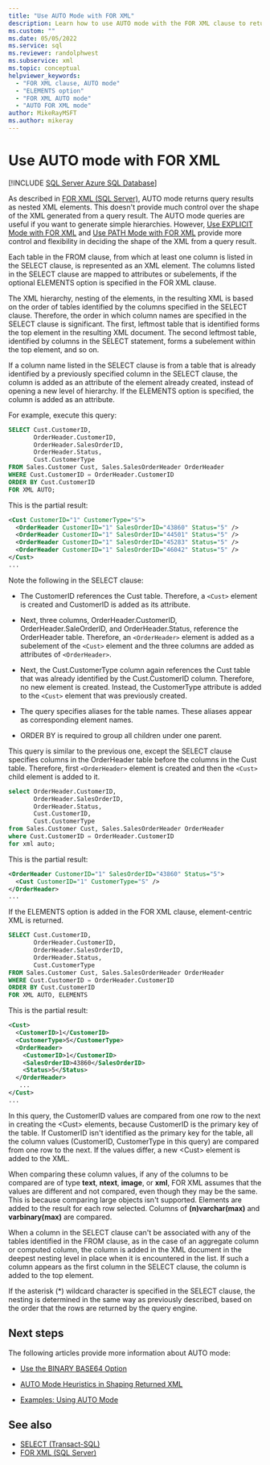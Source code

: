 ```yaml
---
title: "Use AUTO Mode with FOR XML"
description: Learn how to use AUTO mode with the FOR XML clause to return query results as nested XML elements.
ms.custom: ""
ms.date: 05/05/2022
ms.service: sql
ms.reviewer: randolphwest
ms.subservice: xml
ms.topic: conceptual
helpviewer_keywords:
  - "FOR XML clause, AUTO mode"
  - "ELEMENTS option"
  - "FOR XML AUTO mode"
  - "AUTO FOR XML mode"
author: MikeRayMSFT
ms.author: mikeray
---
```

# Use AUTO mode with FOR XML

[!INCLUDE [SQL Server Azure SQL Database](../../includes/applies-to-version/sql-asdb.md)]

As described in [FOR XML &#40;SQL Server&#41;](../../relational-databases/xml/for-xml-sql-server.md), AUTO mode returns query results as nested XML elements. This doesn't provide much control over the shape of the XML generated from a query result. The AUTO mode queries are useful if you want to generate simple hierarchies. However, [Use EXPLICIT Mode with FOR XML](../../relational-databases/xml/use-explicit-mode-with-for-xml.md) and [Use PATH Mode with FOR XML](../../relational-databases/xml/use-path-mode-with-for-xml.md) provide more control and flexibility in deciding the shape of the XML from a query result.

Each table in the FROM clause, from which at least one column is listed in the SELECT clause, is represented as an XML element. The columns listed in the SELECT clause are mapped to attributes or subelements, if the optional ELEMENTS option is specified in the FOR XML clause.

The XML hierarchy, nesting of the elements, in the resulting XML is based on the order of tables identified by the columns specified in the SELECT clause. Therefore, the order in which column names are specified in the SELECT clause is significant. The first, leftmost table that is identified forms the top element in the resulting XML document. The second leftmost table, identified by columns in the SELECT statement, forms a subelement within the top element, and so on.

If a column name listed in the SELECT clause is from a table that is already identified by a previously specified column in the SELECT clause, the column is added as an attribute of the element already created, instead of opening a new level of hierarchy. If the ELEMENTS option is specified, the column is added as an attribute.

For example, execute this query:

```sql
SELECT Cust.CustomerID,
       OrderHeader.CustomerID,
       OrderHeader.SalesOrderID,
       OrderHeader.Status,
       Cust.CustomerType
FROM Sales.Customer Cust, Sales.SalesOrderHeader OrderHeader
WHERE Cust.CustomerID = OrderHeader.CustomerID
ORDER BY Cust.CustomerID
FOR XML AUTO;
```

This is the partial result:

```xml
<Cust CustomerID="1" CustomerType="S">
  <OrderHeader CustomerID="1" SalesOrderID="43860" Status="5" />
  <OrderHeader CustomerID="1" SalesOrderID="44501" Status="5" />
  <OrderHeader CustomerID="1" SalesOrderID="45283" Status="5" />
  <OrderHeader CustomerID="1" SalesOrderID="46042" Status="5" />
</Cust>
...
```

Note the following in the SELECT clause:

- The CustomerID references the Cust table. Therefore, a `<Cust>` element is created and CustomerID is added as its attribute.

- Next, three columns, OrderHeader.CustomerID, OrderHeader.SaleOrderID, and OrderHeader.Status, reference the OrderHeader table. Therefore, an `<OrderHeader>` element is added as a subelement of the `<Cust>` element and the three columns are added as attributes of `<OrderHeader>`.

- Next, the Cust.CustomerType column again references the Cust table that was already identified by the Cust.CustomerID column. Therefore, no new element is created. Instead, the CustomerType attribute is added to the `<Cust>` element that was previously created.

- The query specifies aliases for the table names. These aliases appear as corresponding element names.

- ORDER BY is required to group all children under one parent.

This query is similar to the previous one, except the SELECT clause specifies columns in the OrderHeader table before the columns in the Cust table. Therefore, first `<OrderHeader>` element is created and then the `<Cust>` child element is added to it.

```sql
select OrderHeader.CustomerID,
       OrderHeader.SalesOrderID,
       OrderHeader.Status,
       Cust.CustomerID,
       Cust.CustomerType
from Sales.Customer Cust, Sales.SalesOrderHeader OrderHeader
where Cust.CustomerID = OrderHeader.CustomerID
for xml auto;
```

This is the partial result:

```xml
<OrderHeader CustomerID="1" SalesOrderID="43860" Status="5">
  <Cust CustomerID="1" CustomerType="S" />
</OrderHeader>
...
```

If the ELEMENTS option is added in the FOR XML clause, element-centric XML is returned.

```sql
SELECT Cust.CustomerID,
       OrderHeader.CustomerID,
       OrderHeader.SalesOrderID,
       OrderHeader.Status,
       Cust.CustomerType
FROM Sales.Customer Cust, Sales.SalesOrderHeader OrderHeader
WHERE Cust.CustomerID = OrderHeader.CustomerID
ORDER BY Cust.CustomerID
FOR XML AUTO, ELEMENTS
```

This is the partial result:

```xml
<Cust>
  <CustomerID>1</CustomerID>
  <CustomerType>S</CustomerType>
  <OrderHeader>
    <CustomerID>1</CustomerID>
    <SalesOrderID>43860</SalesOrderID>
    <Status>5</Status>
  </OrderHeader>
   ...
</Cust>
...
```

In this query, the CustomerID values are compared from one row to the next in creating the \<Cust> elements, because CustomerID is the primary key of the table. If CustomerID isn't identified as the primary key for the table, all the column values (CustomerID, CustomerType in this query) are compared from one row to the next. If the values differ, a new \<Cust> element is added to the XML.

When comparing these column values, if any of the columns to be compared are of type **text**, **ntext**, **image**, or **xml**, FOR XML assumes that the values are different and not compared, even though they may be the same. This is because comparing large objects isn't supported. Elements are added to the result for each row selected. Columns of **(n)varchar(max)** and **varbinary(max)** are compared.

When a column in the SELECT clause can't be associated with any of the tables identified in the FROM clause, as in the case of an aggregate column or computed column, the column is added in the XML document in the deepest nesting level in place when it is encountered in the list. If such a column appears as the first column in the SELECT clause, the column is added to the top element.

If the asterisk (*) wildcard character is specified in the SELECT clause, the nesting is determined in the same way as previously described, based on the order that the rows are returned by the query engine.

## Next steps

The following articles provide more information about AUTO mode:

- [Use the BINARY BASE64 Option](../../relational-databases/xml/use-the-binary-base64-option.md)

- [AUTO Mode Heuristics in Shaping Returned XML](../../relational-databases/xml/auto-mode-heuristics-in-shaping-returned-xml.md)

- [Examples: Using AUTO Mode](../../relational-databases/xml/examples-using-auto-mode.md)

## See also

- [SELECT &#40;Transact-SQL&#41;](../../t-sql/queries/select-transact-sql.md)
- [FOR XML &#40;SQL Server&#41;](../../relational-databases/xml/for-xml-sql-server.md)
